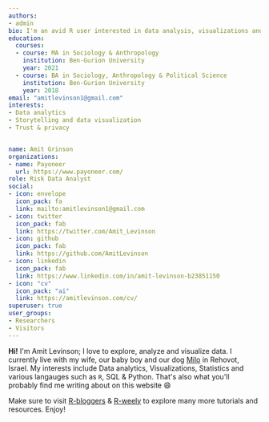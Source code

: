```yaml
---
authors:
- admin
bio: I'm an avid R user interested in data analysis, visualizations and helping individuals understand their data.
education:
  courses:
  - course: MA in Sociology & Anthropology
    institution: Ben-Gurion University
    year: 2021
  - course: BA in Sociology, Anthropology & Political Science
    institution: Ben-Gurion University
    year: 2018
email: "amitlevinson1@gmail.com"
interests:
- Data analytics
- Storytelling and data visualization
- Trust & privacy


name: Amit Grinson
organizations:
- name: Payoneer
  url: https://www.payoneer.com/
role: Risk Data Analyst
social:
- icon: envelope
  icon_pack: fa
  link: mailto:amitlevinson1@gmail.com
- icon: twitter
  icon_pack: fab
  link: https://twitter.com/Amit_Levinson
- icon: github
  icon_pack: fab
  link: https://github.com/AmitLevinson
- icon: linkedin
  icon_pack: fab
  link: https://www.linkedin.com/in/amit-levinson-b23851150
- icon: "cv"
  icon_pack: "ai"
  link: https://amitlevinson.com/cv/
superuser: true
user_groups:
- Researchers
- Visitors
---
```


**Hi!** I'm Amit Levinson; I love to explore, analyze and visualize data. I currently live with my wife, our baby boy and our dog [Milo](https://milo-the-dog.amitlevinson.com/) in Rehovot, Israel. My interests include Data analytics, Visualizations, Statistics and various langauges such as `R`, SQL & Python. That's also what you'll probably find me writing about on this website :smile:

Make sure to visit [R-bloggers](https://www.r-bloggers.com/) & [R-weely](https://rweekly.org/) to explore many more tutorials and resources. Enjoy!


